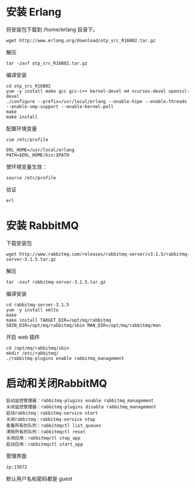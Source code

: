 # 安装 Erlang

将安装包下载到 /home/erlang 目录下。
```
wget http://www.erlang.org/download/otp_src_R16B02.tar.gz
```
解压
```
tar -zxvf otp_src_R16B02.tar.gz
```
编译安装
```
cd otp_src_R16B02
yum -y install make gcc gcc-c++ kernel-devel m4 ncurses-devel openssl-devel
./configure --prefix=/usr/local/erlang --enable-hipe --enable-threads --enable-smp-support --enable-kernel-poll
make
make install
```
配置环境变量
```
vim /etc/profile
```
```
ERL_HOME=/usr/local/erlang
PATH=$ERL_HOME/bin:$PATH
```
使环境变量生效：
```
source /etc/profile
```
验证
```
erl
```

# 安装 RabbitMQ

下载安装包
```
wget http://www.rabbitmq.com/releases/rabbitmq-server/v3.1.5/rabbitmq-server-3.1.5.tar.gz 
```
解压
```
tar -zxvf rabbitmq-server-3.1.5.tar.gz
```
编译安装
```
cd rabbitmq-server-3.1.5 
yum -y install xmlto 
make
make install TARGET_DIR=/opt/mq/rabbitmq SBIN_DIR=/opt/mq/rabbitmq/sbin MAN_DIR=/opt/mq/rabbitmq/man
```
开启 web 插件
```
cd /opt/mq/rabbitmq/sbin 
mkdir /etc/rabbitmq/ 
./rabbitmq-plugins enable rabbitmq_management
```

# 启动和关闭RabbitMQ

```
启动监控管理器：rabbitmq-plugins enable rabbitmq_management
关闭监控管理器：rabbitmq-plugins disable rabbitmq_management
启动rabbitmq：rabbitmq-service start
关闭rabbitmq：rabbitmq-service stop
查看所有的队列：rabbitmqctl list_queues
清除所有的队列：rabbitmqctl reset
关闭应用：rabbitmqctl stop_app
启动应用：rabbitmqctl start_app
```
管理界面
```
ip:15672
```
默认用户名和密码都是 guest

